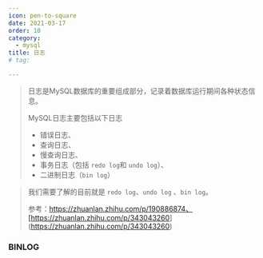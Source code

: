 ```yaml
---
icon: pen-to-square
date: 2021-03-17
order: 10
category:
  - mysql
title: 日志 
# tag:

---
```



> 日志是MySQL数据库的重要组成部分，记录着数据库运行期间各种状态信息。
>  
> MySQL日志主要包括以下日志
>  
> - 错误日志、
> - 查询日志、
> - 慢查询日志、
> - 事务日志（包括 `redo log`和 `undo log`）、
> - 二进制日志（`bin log`）
>

> 我们需要了解的目前就是 `redo log`、`undo log` 、`bin log`。
>  
> 参考：<https://zhuanlan.zhihu.com/p/190886874、[https://zhuanlan.zhihu.com/p/343043260>](<https://zhuanlan.zhihu.com/p/343043260>)

### BINLOG
